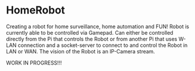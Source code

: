 # HomeRobot
Creating a robot for home surveillance, home automation and FUN!
Robot is currently able to be controlled via Gamepad. 
Can either be controlled directly from the Pi that controls the Robot or from another Pi that uses W-LAN connection and a socket-server to connect to and control the Robot
in LAN or WAN.
The vision of the Robot is an IP-Camera stream. 


WORK IN PROGRESS!!!
